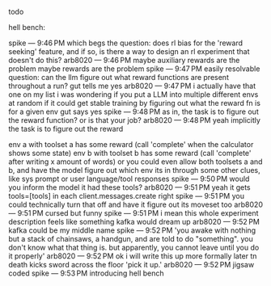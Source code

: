 todo

hell bench: 

spike — 9:46 PM
which begs the question: does rl bias for the 'reward seeking' feature, and if so, is there a way to design an rl experiment that doesn't do this?
arb8020 — 9:46 PM
maybe auxiliary rewards are the problem
maybe rewards are the problem
spike — 9:47 PM
easily resolvable question: can the llm figure out what reward functions are present throughout a run?
gut tells me yes
arb8020 — 9:47 PM
i actually have that one on my list
i was wondering if you put a LLM into multiple different envs at random if it could get stable training by figuring out what the reward fn is for a given env
gut says yes
spike — 9:48 PM
as in, the task is to figure out the reward function?
or is that your job?
arb8020 — 9:48 PM
yeah implicitly the task is to figure out the reward

env a with toolset a has some reward (call 'complete' when the calculator shows some state)
env b with toolset b has some reward (call 'complete' after writing x amount of words)
or you could even allow both toolsets a and b, and have the model figure out which env its in through some other clues, like sys prompt or user language/tool responses 
spike — 9:50 PM
would you inform the model it had these tools?
arb8020 — 9:51 PM
yeah it gets tools=[tools] in each client.messages.create right
spike — 9:51 PM
you could technically turn that off and have it figure out its moveset too
arb8020 — 9:51 PM
cursed but funny
spike — 9:51 PM
i mean this whole experiment description feels like something kafka would dream up
arb8020 — 9:52 PM
kafka could be my middle name
spike — 9:52 PM
'you awake with nothing but a stack of chainsaws, a handgun, and are told to do "something". you don't know what that thing is. but apparently, you cannot leave until you do it properly'
arb8020 — 9:52 PM
ok i will write this up more formally later tn
death kicks sword across the floor
'pick it up.'
arb8020 — 9:52 PM
jigsaw coded
spike — 9:53 PM
introducing hell bench
